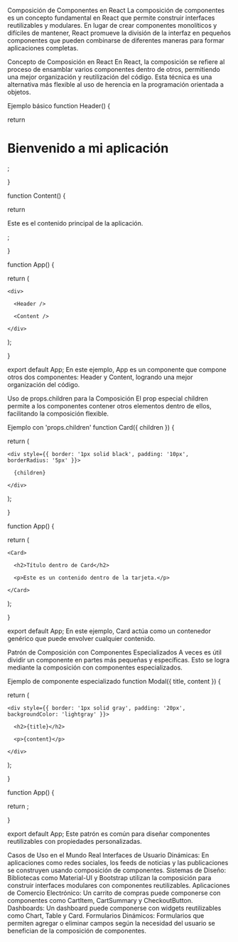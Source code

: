 Composición de Componentes en React
La composición de componentes es un concepto fundamental en React que permite construir interfaces reutilizables y modulares. En lugar de crear componentes monolíticos y difíciles de mantener, React promueve la división de la interfaz en pequeños componentes que pueden combinarse de diferentes maneras para formar aplicaciones completas.

Concepto de Composición en React
En React, la composición se refiere al proceso de ensamblar varios componentes dentro de otros, permitiendo una mejor organización y reutilización del código. Esta técnica es una alternativa más flexible al uso de herencia en la programación orientada a objetos.

Ejemplo básico
function Header() {

  return <h1>Bienvenido a mi aplicación</h1>;

}

function Content() {

  return <p>Este es el contenido principal de la aplicación.</p>;

}

function App() {

  return (

    <div>

      <Header />

      <Content />

    </div>

  );

}

export default App;
En este ejemplo, App es un componente que compone otros dos componentes: Header y Content, logrando una mejor organización del código.

Uso de props.children para la Composición
El prop especial children permite a los componentes contener otros elementos dentro de ellos, facilitando la composición flexible.

Ejemplo con 'props.children'
function Card({ children }) {

  return (

    <div style={{ border: '1px solid black', padding: '10px', borderRadius: '5px' }}>

      {children}

    </div>

  );

}

function App() {

  return (

    <Card>

      <h2>Título dentro de Card</h2>

      <p>Este es un contenido dentro de la tarjeta.</p>

    </Card>

  );

}

export default App;
En este ejemplo, Card actúa como un contenedor genérico que puede envolver cualquier contenido.

Patrón de Composición con Componentes Especializados
A veces es útil dividir un componente en partes más pequeñas y específicas. Esto se logra mediante la composición con componentes especializados.

Ejemplo de componente especializado
function Modal({ title, content }) {

  return (

    <div style={{ border: '1px solid gray', padding: '20px', backgroundColor: 'lightgray' }}>

      <h2>{title}</h2>

      <p>{content}</p>

    </div>

  );

}

function App() {

  return <Modal title="Aviso" content="Este es un mensaje importante." />;

}

export default App;
Este patrón es común para diseñar componentes reutilizables con propiedades personalizadas.

Casos de Uso en el Mundo Real
Interfaces de Usuario Dinámicas: En aplicaciones como redes sociales, los feeds de noticias y las publicaciones se construyen usando composición de componentes.
Sistemas de Diseño: Bibliotecas como Material-UI y Bootstrap utilizan la composición para construir interfaces modulares con componentes reutilizables.
Aplicaciones de Comercio Electrónico: Un carrito de compras puede componerse con componentes como CartItem, CartSummary y CheckoutButton.
Dashboards: Un dashboard puede componerse con widgets reutilizables como Chart, Table y Card.
Formularios Dinámicos: Formularios que permiten agregar o eliminar campos según la necesidad del usuario se benefician de la composición de componentes.